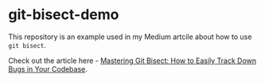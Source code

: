# git-bisect-demo
This repository is an example used in my Medium artcile about how to use `git bisect`.

Check out the article here - [Mastering Git Bisect: How to Easily Track Down Bugs in Your Codebase](https://medium.com/the-tech-collective/mastering-git-bisect-how-to-easily-track-down-bugs-in-your-codebase-25b8e05e8af5).
